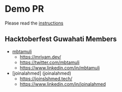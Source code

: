 # Demo PR

Please read the [instructions](INSTRUCTIONS.md)

## Hacktoberfest Guwahati Members

- [mbtamuli](https://github.com/mbtamuli)
   - https://mriyam.dev/
   - https://twitter.com/mbtamuli
   - https://www.linkedin.com/in/mbtamuli
- [joinalahmed] (joinalahmed)
   - https://joinslshmed.tech/
   - https://www.linkedin.com/in/joinalahmed
